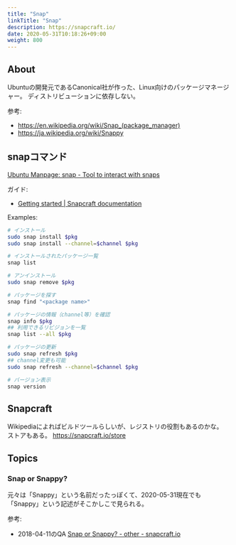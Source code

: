 ```yaml
---
title: "Snap"
linkTitle: "Snap"
description: https://snapcraft.io/
date: 2020-05-31T10:18:26+09:00
weight: 800
---
```


## About

Ubuntuの開発元であるCanonical社が作った、Linux向けのパッケージマネージャー。
ディストリビューションに依存しない。

参考:

- https://en.wikipedia.org/wiki/Snap_(package_manager)
- https://ja.wikipedia.org/wiki/Snappy

## snapコマンド

[Ubuntu Manpage: snap - Tool to interact with snaps](http://manpages.ubuntu.com/manpages/bionic/man1/snap.1.html)

ガイド:

- [Getting started | Snapcraft documentation](https://snapcraft.io/docs/getting-started)

Examples:

```sh
# インストール
sudo snap install $pkg
sudo snap install --channel=$channel $pkg

# インストールされたパッケージ一覧
snap list

# アンインストール
sudo snap remove $pkg

# パッケージを探す
snap find "<package name>"

# パッケージの情報（channel等）を確認
snap info $pkg
## 利用できるリビジョンを一覧
snap list --all $pkg

# パッケージの更新
sudo snap refresh $pkg
## channel変更も可能
sudo snap refresh --channel=$channel $pkg

# バージョン表示
snap version
```

## Snapcraft

Wikipediaによればビルドツールらしいが、レジストリの役割もあるのかな。  
ストアもある。 https://snapcraft.io/store

## Topics
### Snap or Snappy?

元々は「Snappy」という名前だったっぽくて、2020-05-31現在でも「Snappy」という記述がそこかしこで見られる。

参考:

- 2018-04-11のQA [Snap or Snappy? - other - snapcraft.io](https://forum.snapcraft.io/t/snap-or-snappy/4944)
